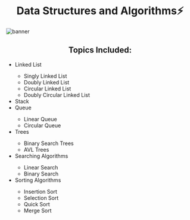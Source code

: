 <h1 align="center">Data Structures and Algorithms⚡</h1>
<p align="left"> <img src="https://user-images.githubusercontent.com/89148021/135501291-a2fbb1b5-8d4b-48e0-991b-790dd442c0a1.png" alt="banner" /> </p>

<h2 align="center">Topics Included:</h2>
<ul>

<li>Linked List</li>
   <ul>
        <li>Singly Linked List</li>
        <li>Doubly Linked List</li>
        <li>Circular Linked List</li>  
        <li>Doubly Circular Linked List</li>  
    </ul>
<li>Stack</li>
  
<li>Queue</li>
   <ul>
      <li>Linear Queue</li>
      <li>Circular Queue</li>
   </ul>


<li>Trees</li>
   <ul>
      <li>Binary Search Trees</li>
      <li>AVL Trees</li>
   </ul>

<li>Searching Algorithms</li>
   <ul>
      <li>Linear Search</li>
      <li>Binary Search</li>
   </ul>

<li>Sorting Algorithms</li>
   <ul>
      <li>Insertion Sort</li>
      <li>Selection Sort</li>
      <li>Quick Sort</li>
      <li>Merge Sort</li>
   </ul>


</ul>
